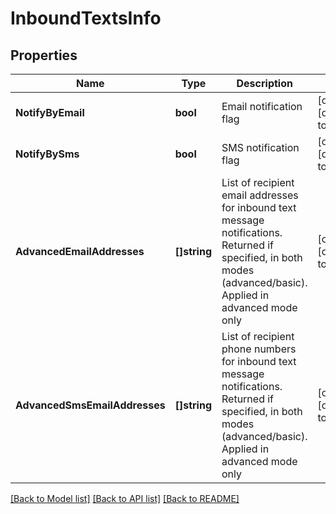 # InboundTextsInfo

## Properties
Name | Type | Description | Notes
------------ | ------------- | ------------- | -------------
**NotifyByEmail** | **bool** | Email notification flag | [optional] [default to null]
**NotifyBySms** | **bool** | SMS notification flag | [optional] [default to null]
**AdvancedEmailAddresses** | **[]string** | List of recipient email addresses for inbound text message notifications. Returned if specified, in both modes (advanced/basic). Applied in advanced mode only | [optional] [default to null]
**AdvancedSmsEmailAddresses** | **[]string** | List of recipient phone numbers for inbound text message notifications. Returned if specified, in both modes (advanced/basic). Applied in advanced mode only | [optional] [default to null]

[[Back to Model list]](../README.md#documentation-for-models) [[Back to API list]](../README.md#documentation-for-api-endpoints) [[Back to README]](../README.md)


